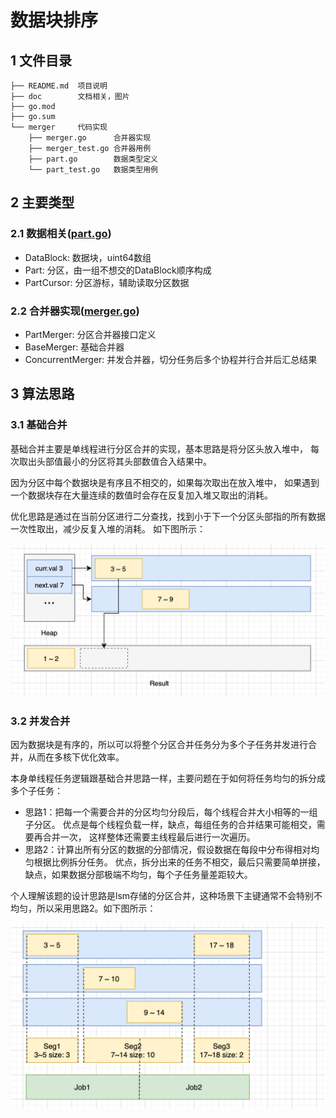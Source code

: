 # 数据块排序
## 1 文件目录
```
├── README.md  项目说明
├── doc        文档相关，图片
├── go.mod
├── go.sum
└── merger     代码实现
    ├── merger.go      合并器实现
    ├── merger_test.go 合并器用例
    ├── part.go        数据类型定义
    └── part_test.go   数据类型用例
```
## 2 主要类型
### 2.1 数据相关([part.go](merger/part.go))
- DataBlock: 数据块，uint64数组
- Part: 分区，由一组不想交的DataBlock顺序构成
- PartCursor: 分区游标，辅助读取分区数据
### 2.2 合并器实现([merger.go](merger/merger.go))
- PartMerger: 分区合并器接口定义
- BaseMerger: 基础合并器
- ConcurrentMerger: 并发合并器，切分任务后多个协程并行合并后汇总结果

## 3 算法思路
### 3.1 基础合并
基础合并主要是单线程进行分区合并的实现，基本思路是将分区头放入堆中，
每次取出头部值最小的分区将其头部数值合入结果中。

因为分区中每个数据块是有序且不相交的，如果每次取出在放入堆中，
如果遇到一个数据块存在大量连续的数值时会存在反复加入堆又取出的消耗。

优化思路是通过在当前分区进行二分查找，找到小于下一个分区头部指的所有数据一次性取出，减少反复入堆的消耗。
如下图所示：

![base_merge](doc/base_merge.png)

### 3.2 并发合并
因为数据块是有序的，所以可以将整个分区合并任务分为多个子任务并发进行合并，从而在多核下优化效率。

本身单线程任务逻辑跟基础合并思路一样，主要问题在于如何将任务均匀的拆分成多个子任务：
- 思路1：把每一个需要合并的分区均匀分段后，每个线程合并大小相等的一组子分区。
优点是每个线程负载一样，缺点，每组任务的合并结果可能相交，需要再合并一次，
这样整体还需要主线程最后进行一次遍历。
- 思路2：计算出所有分区的数据的分部情况，假设数据在每段中分布得相对均匀根据比例拆分任务。
优点，拆分出来的任务不相交，最后只需要简单拼接，缺点，如果数据分部极端不均匀，每个子任务量差距较大。

个人理解该题的设计思路是lsm存储的分区合并，这种场景下主键通常不会特别不均匀，所以采用思路2。如下图所示：

![base_merge](doc/split_job.png)
